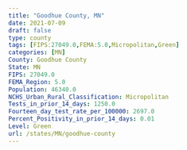 ```yaml
---
title: "Goodhue County, MN"
date: 2021-07-09
draft: false
type: county
tags: [FIPS:27049.0,FEMA:5.0,Micropolitan,Green]
categories: [MN]
County: Goodhue County
State: MN
FIPS: 27049.0
FEMA_Region: 5.0
Population: 46340.0
NCHS_Urban_Rural_Classification: Micropolitan
Tests_in_prior_14_days: 1250.0
Fourteen_day_test_rate_per_100000: 2697.0
Percent_Positivity_in_prior_14_days: 0.01
Level: Green
url: /states/MN/goodhue-county
---
```



